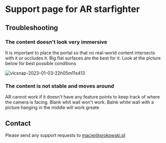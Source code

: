# Support page for AR starfighter

## Troubleshooting
### The content doesn't look very immersive
It is important to place the portal so that no real-world content intersects with it or occludes it. Big flat surfaces are the best for it. Look at the picture below for best possible conditions

![vlcsnap-2023-01-03-22h05m11s413](https://user-images.githubusercontent.com/2983710/212569585-748e2a87-ca29-4532-9705-d883c27ee99d.png)

### The content is not stable and moves around
AR cannot work if it doesn't have any feature points to keep track of where the camera is facing. Blank whit wall won't work. Balnk white wall with a picture hanging in the middle will work greate

## Contact
Please send any support requests to maciej@srokowski.pl

